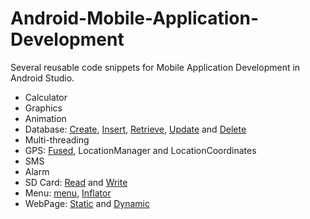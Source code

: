 # Android-Mobile-Application-Development
Several reusable code snippets for Mobile Application Development in Android Studio.

- Calculator
- Graphics
- Animation
- Database: [Create](./DBCrud/app/src/main/java/com/example/dbcrud/MainActivity.java), [Insert](./DBCrud/app/src/main/java/com/example/dbcrud/Insert.java), [Retrieve](./DBCrud/app/src/main/java/com/example/dbcrud/Retrieve.java), [Update](./DBCrud/app/src/main/java/com/example/dbcrud/Update.java) and [Delete](./DBCrud/app/src/main/java/com/example/dbcrud/Delete.java)
- Multi-threading
- GPS: [Fused](), LocationManager and LocationCoordinates
- SMS
- Alarm
- SD Card: [Read]() and [Write]()
- Menu: [menu](), [Inflator]()
- WebPage: [Static]() and [Dynamic]()
